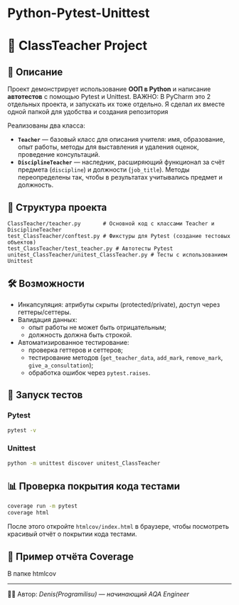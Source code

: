# Python-Pytest-Unittest
# 🏫 ClassTeacher Project

## 📌 Описание
Проект демонстрирует использование **ООП в Python** и написание **автотестов** с помощью Pytest и Unittest.
ВАЖНО: В PyCharm это 2 отдельных проекта, и запускать их тоже отдельно. Я сделал их вместе одной папкой для удобства и создания репозитория 

Реализованы два класса:  
- **`Teacher`** — базовый класс для описания учителя: имя, образование, опыт работы, методы для выставления и удаления оценок, проведение консультаций.  
- **`DisciplineTeacher`** — наследник, расширяющий функционал за счёт предмета (`discipline`) и должности (`job_title`). Методы переопределены так, чтобы в результатах учитывались предмет и должность.  

## 📂 Структура проекта
```
ClassTeacher/teacher.py       # Основной код с классами Teacher и DisciplineTeacher
test_ClassTeacher/conftest.py # Фикстуры для Pytest (создание тестовых объектов)
test_ClassTeacher/test_teacher.py # Автотесты Pytest
unitest_ClassTeacher/unitest_ClassTeacher.py # Тесты с использованием Unittest
```

## 🛠 Возможности
- Инкапсуляция: атрибуты скрыты (protected/private), доступ через геттеры/сеттеры.  
- Валидация данных: 
  - опыт работы не может быть отрицательным;  
  - должность должна быть строкой.  
- Автоматизированное тестирование: 
  - проверка геттеров и сеттеров;  
  - тестирование методов (`get_teacher_data`, `add_mark`, `remove_mark`, `give_a_consultation`);  
  - обработка ошибок через `pytest.raises`.  

## 🚀 Запуск тестов

### Pytest
```bash
pytest -v
```

### Unittest
```bash
python -m unittest discover unitest_ClassTeacher
```

## 📊 Проверка покрытия кода тестами
```bash
coverage run -m pytest
coverage html
```

После этого откройте `htmlcov/index.html` в браузере, чтобы посмотреть красивый отчёт о покрытии кода тестами.  

## 📸 Пример отчёта Coverage
В папке htmlcov

---

👨‍💻 Автор: *Denis(Programilisu) — начинающий AQA Engineer*
